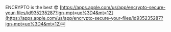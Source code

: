 ENCRYPTO is the best 😎
[https://apps.apple.com/us/app/encrypto-secure-your-files/id935235287?ign-mpt=uo%3D4&mt=12](https://apps.apple.com/us/app/encrypto-secure-your-files/id935235287?ign-mpt=uo%3D4&mt=12)￼


